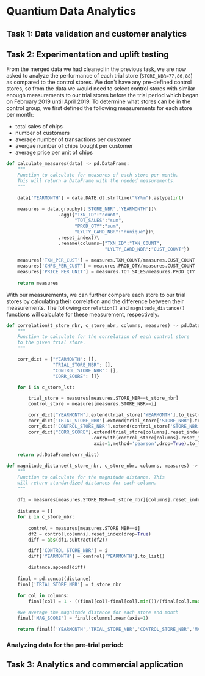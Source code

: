 # Quantium Data Analytics

## Task 1: Data validation and customer analytics

## Task 2: Experimentation and uplift testing

From the merged data we had cleaned in the previous task, we are now asked to analyze the performance of each trial store (`STORE_NBR=77,86,88`) as compared to the control stores. We don't have any pre-defined control stores, so from the data we would need to select control stores with similar enough measurements to our trial stores before the trial period which began on February 2019 until April 2019. To determine what stores can be in the control group, we first defined the following measurements for each store per month:

- total sales of chips
- number of customers
- average number of transactions per customer
- avergae number of chips bought per customer
- average price per unit of chips

```python
def calculate_measures(data) -> pd.DataFrame:
    """
    Function to calculate for measures of each store per month.
    This will return a DataFrame with the needed measurements.
    """
    
    data['YEARMONTH'] = data.DATE.dt.strftime("%Y%m").astype(int)
    
    measures = data.groupby(['STORE_NBR','YEARMONTH'])\
                   .agg({"TXN_ID":"count",
                         "TOT_SALES":"sum",
                         "PROD_QTY":"sum",
                         "LYLTY_CARD_NBR":"nunique"})\
                   .reset_index()\
                   .rename(columns={"TXN_ID":"TXN_COUNT",
                                    "LYLTY_CARD_NBR":"CUST_COUNT"})
                                                                        
    measures['TXN_PER_CUST'] = measures.TXN_COUNT/measures.CUST_COUNT
    measures['CHPS_PER_CUST'] = measures.PROD_QTY/measures.CUST_COUNT
    measures['PRICE_PER_UNIT'] = measures.TOT_SALES/measures.PROD_QTY
    
    return measures
```
With our measurements, we can further compare each store to our trial stores by calculating their correlation and the difference between their measurements. The following `correlation()` and `magnitude_distance()` functions will calculate for these measurement, respectively.
```python
def correlation(t_store_nbr, c_store_nbr, columns, measures) -> pd.DataFrame:
    """
    Function to calculate for the correlation of each control store
    to the given trial store.
    """

    corr_dict = {"YEARMONTH": [],
                 "TRIAL_STORE_NBR": [],
                 "CONTROL_STORE_NBR": [],
                 "CORR_SCORE": []}

    for i in c_store_lst:

        trial_store = measures[measures.STORE_NBR==t_store_nbr]
        control_store = measures[measures.STORE_NBR==i]

        corr_dict["YEARMONTH"].extend(trial_store['YEARMONTH'].to_list())
        corr_dict['TRIAL_STORE_NBR'].extend(trial_store['STORE_NBR'].to_list())
        corr_dict['CONTROL_STORE_NBR'].extend(control_store['STORE_NBR'].to_list())
        corr_dict["CORR_SCORE"].extend(trial_store[columns].reset_index()\
                               .corrwith(control_store[columns].reset_index(),
                                axis=1,method='pearson',drop=True).to_list())
        
    return pd.DataFrame(corr_dict)
```

```python
def magnitude_distance(t_store_nbr, c_store_nbr, columns, measures) -> pd.DataFrame:
    """
    Function to calculate for the magnitude distance. This
    will return standardized distances for each column.
    """    
    
    df1 = measures[measures.STORE_NBR==t_store_nbr][columns].reset_index(drop=True)
    
    distance = []
    for i in c_store_nbr:
        
        control = measures[measures.STORE_NBR==i]
        df2 = control[columns].reset_index(drop=True)
        diff = abs(df1.subtract(df2))

        diff['CONTROL_STORE_NBR'] = i
        diff['YEARMONTH'] = control['YEARMONTH'].to_list()

        distance.append(diff)
        
    final = pd.concat(distance)
    final['TRIAL_STORE_NBR'] = t_store_nbr

    for col in columns:
        final[col] = 1 - ((final[col]-final[col].min())/(final[col].max()-final[col].min()))
    
    #we average the magnitude distance for each store and month
    final['MAG_SCORE'] = final[columns].mean(axis=1)

    return final[['YEARMONTH','TRIAL_STORE_NBR','CONTROL_STORE_NBR','MAG_SCORE']]
```

### Analyzing data for the pre-trial period:

## Task 3: Analytics and commercial application
